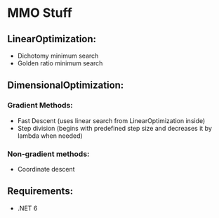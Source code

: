 # MMO Stuff
## LinearOptimization:
- Dichotomy minimum search
- Golden ratio minimum search
## DimensionalOptimization:
### Gradient Methods:
- Fast Descent (uses linear search from LinearOptimization inside)
- Step division (begins with predefined step size and decreases it by lambda when needed)
### Non-gradient methods:
- Coordinate descent

## Requirements:
- .NET 6
